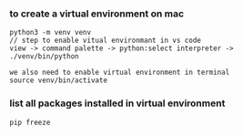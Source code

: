 ### to create a virtual environment on mac

```
python3 -m venv venv
// step to enable vitual environmant in vs code
view -> command palette -> python:select interpreter -> ./venv/bin/python

we also need to enable virtual environment in terminal
source venv/bin/activate
```

### list all packages installed in virtual environment

```
pip freeze
```
